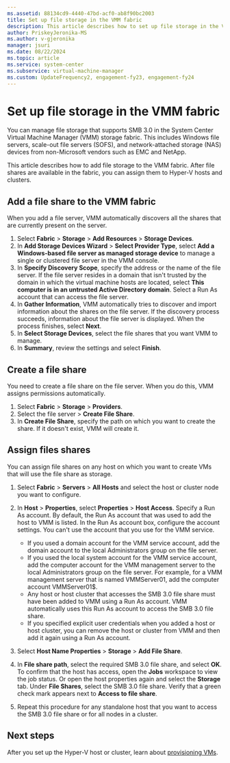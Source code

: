 ```yaml
---
ms.assetid: 88134cd9-4440-47bd-acf0-ab8f90bc2003
title: Set up file storage in the VMM fabric
description: This article describes how to set up file storage in the VMM fabric
author: PriskeyJeronika-MS
ms.author: v-gjeronika
manager: jsuri
ms.date: 08/22/2024
ms.topic: article
ms.service: system-center
ms.subservice: virtual-machine-manager
ms.custom: UpdateFrequency2, engagement-fy23, engagement-fy24
---
```



# Set up file storage in the VMM fabric

You can manage file storage that supports SMB 3.0 in the System Center Virtual Machine Manager (VMM) storage fabric. This includes Windows file servers, scale-out file servers (SOFS), and network-attached storage (NAS) devices from non-Microsoft vendors such as EMC and NetApp.

This article describes how to add file storage to the VMM fabric. After file shares are available in the fabric, you can assign them to Hyper-V hosts and clusters.


## Add a file share to the VMM fabric

When you add a file server, VMM automatically discovers all the shares that are currently present on the server.

1. Select **Fabric** > **Storage** > **Add Resources** > **Storage Devices**.
2. In **Add Storage Devices Wizard** > **Select Provider Type**, select **Add a Windows-based file server as managed storage device** to manage a single or clustered file server in the VMM console.
3. In **Specify Discovery Scope**, specify the address or the name of the file server. If the file server resides in a domain that isn't trusted by the domain in which the virtual machine hosts are located, select **This computer is in an untrusted Active Directory domain**. Select a Run As account that can access the file server.
4. In **Gather Information**, VMM automatically tries to discover and import information about the shares on the file server. If the discovery process succeeds, information about the file server is displayed. When the process finishes, select **Next**.
5. In **Select Storage Devices**, select the file shares that you want VMM to manage.
6. In **Summary**, review the settings and select **Finish**.

## Create a file share

You need to create a file share on the file server. When you do this, VMM assigns permissions automatically.

1. Select **Fabric** > **Storage** > **Providers**.
2. Select the file server > **Create File Share**.
3. In **Create File Share**, specify the path on which you want to create the share. If it doesn't exist, VMM will create it.  


## Assign files shares

You can assign file shares on any host on which you want to create VMs that will use the file share as storage.

1. Select **Fabric** > **Servers** > **All Hosts** and select the host or cluster node you want to configure.
2. In **Host** > **Properties**, select **Properties** > **Host Access**. Specify a Run As account. By default, the Run As account that was used to add the host to VMM is listed. In the Run As account box, configure the account settings. You can't use the account that you use for the VMM service.

	- If you used a domain account for the VMM service account, add the domain account to the local Administrators group on the file server.
	- If you used the local system account for the VMM service account, add the computer account for the VMM management server to the local Administrators group on the file server. For example, for a VMM management server that is named VMMServer01, add the computer account VMMServer01$.
	- Any host or host cluster that accesses the SMB 3.0 file share must have been added to VMM using a Run As account. VMM automatically uses this Run As account to access the SMB 3.0 file share.
	- If you specified explicit user credentials when you added a host or host cluster, you can remove the host or cluster from VMM and then add it again using a Run As account.

3. Select **Host Name Properties** > **Storage** > **Add File Share**.
4. In **File share path**, select the required SMB 3.0 file share, and select **OK**. To confirm that the host has access, open the **Jobs** workspace to view the job status. Or open the host properties again and select the **Storage** tab. Under **File Shares**, select the SMB 3.0 file share. Verify that a green check mark appears next to **Access to file share**.
5. Repeat this procedure for any standalone host that you want to access the SMB 3.0 file share or for all nodes in a cluster.

## Next steps

After you set up the Hyper-V host or cluster, learn about [provisioning VMs](provision-vms.md).
